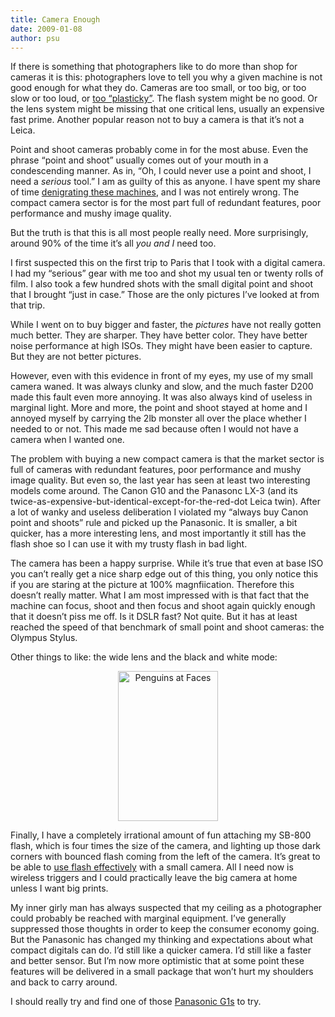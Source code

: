 ```yaml
---
title: Camera Enough
date: 2009-01-08
author: psu
---
```


<p>If there is something that photographers like to do more than shop for cameras it is this: photographers love to tell you why a given machine is not good enough for what they do. Cameras are too small, or too big, or too slow or too loud, or <a href="http://photo.net/canon-eos-digital-camera-forum/00LE7S">too &#8220;plasticky&#8221;</a>. The flash system might be no good. Or the lens system might be missing that one critical lens, usually an expensive fast prime. Another popular reason not to buy a camera is that it&#8217;s not a Leica.<br />
<span id="more-1415"></span></p>
<p>Point and shoot cameras probably come in for the most abuse. Even the phrase &#8220;point and shoot&#8221; usually comes out of your mouth in a condescending manner. As in, &#8220;Oh, I could never use a point and shoot, I need a <em>serious</em> tool.&#8221; I am as guilty of this as anyone. I have spent my share of time <a href="/the-camera-we-want.html">denigrating these machines</a>, and I was not entirely wrong. The compact camera sector is for the most part full of redundant features, poor performance and mushy image quality.</p>
<p>But the truth is that this is all most people really need. More surprisingly, around 90% of the time it&#8217;s all <em>you and I</em> need too.</p>
<p>I first suspected this on the first trip to Paris that I took with a digital camera. I had my &#8220;serious&#8221; gear with me too and shot my usual ten or twenty rolls of film. I also took a few hundred shots with the small digital point and shoot that I brought &#8220;just in case.&#8221; Those are the only pictures I&#8217;ve looked at from that trip.</p>
<p>While I went on to buy bigger and faster, the <em>pictures</em> have not really gotten much better. They are sharper. They have better color. They have better noise performance at high ISOs. They might have been easier to capture. But they are not better pictures.</p>
<p>However, even with this evidence in front of my eyes, my use of my small camera waned. It was always clunky and slow, and the much faster D200 made this fault even more annoying. It was also always kind of useless in marginal light. More and more, the point and shoot stayed at home and I annoyed myself by carrying the 2lb monster all over the place whether I needed to or not. This made me sad because often I would not have a camera when I wanted one.</p>
<p>The problem with buying a new compact camera is that the market sector is full of cameras with redundant features, poor performance and mushy image quality. But even so, the last year has seen at least two interesting models come around. The Canon G10 and the Panasonc LX-3 (and its twice-as-expensive-but-identical-except-for-the-red-dot Leica twin). After a lot of wanky and useless deliberation I violated my &#8220;always buy Canon point and shoots&#8221; rule and picked up the Panasonic. It is smaller, a bit quicker, has a more interesting lens, and most importantly it still has the flash shoe so I can use it with my trusty flash in bad light.</p>
<p>The camera has been a happy surprise. While it&#8217;s true that even at base ISO you can&#8217;t really get a nice sharp edge out of this thing, you only notice this if you are staring at the picture at 100% magnfiication. Therefore this doesn&#8217;t really matter. What I am most impressed with is that fact that the machine can focus, shoot and then focus and shoot again quickly enough that it doesn&#8217;t piss me off. Is it DSLR fast? Not quite. But it has at least reached the speed of that benchmark of small point and shoot cameras: the Olympus Stylus.</p>
<p>Other things to like: the wide lens and the black and white mode:</p>
<p><div align="center">
<a href="http://www.flickr.com/photos/79904144@N00/3181144262/" title="Penguins at Faces by psu13, on Flickr"><img src="http://farm4.static.flickr.com/3505/3181144262_96ed311365_m.jpg" width="160" height="240" alt="Penguins at Faces" /></a>
</div>
<p>Finally, I have a completely irrational amount of fun attaching my SB-800 flash, which is four times the size of the camera, and lighting up those dark corners with bounced flash coming from the left of the camera. It&#8217;s great to be able to <a href="http://strobist.blogspot.com/2007/06/on-assignment-on-vacation.html">use flash effectively</a> with a small camera. All I need now is wireless triggers and I could practically leave the big camera at home unless I want big prints.</p>
<p>My inner girly man has always suspected that my ceiling as a photographer could probably be reached with marginal equipment. I&#8217;ve generally suppressed those thoughts in order to keep the consumer economy going. But the Panasonic has changed my thinking and expectations about what compact digitals can do. I&#8217;d still like a quicker camera. I&#8217;d still like a faster and better sensor. But I&#8217;m now more optimistic that at some point these features will be delivered in a small package that won&#8217;t hurt my shoulders and back to carry around.</p>
<p>I should really try and find one of those <a href="http://theonlinephotographer.typepad.com/the_online_photographer/2008/09/we-interrupt-ou.html">Panasonic G1s</a> to try.</p>